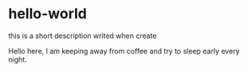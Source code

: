 # hello-world
this is a short description writed when create

Hello here, I am keeping away from coffee and try to sleep early every night.
